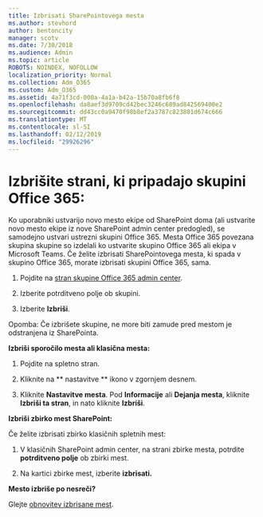```yaml
---
title: Izbrisati SharePointovega mesta
ms.author: stevhord
author: bentoncity
manager: scotv
ms.date: 7/30/2018
ms.audience: Admin
ms.topic: article
ROBOTS: NOINDEX, NOFOLLOW
localization_priority: Normal
ms.collection: Adm_O365
ms.custom: Adm_O365
ms.assetid: 4a71f3cd-000a-4a1a-b42a-15b70a8fb6f8
ms.openlocfilehash: da8aef3d9709cd42bec3246c689ad842569400e2
ms.sourcegitcommit: dd43cc0a9470f98b8ef2a3787c823801d674c666
ms.translationtype: MT
ms.contentlocale: sl-SI
ms.lasthandoff: 02/12/2019
ms.locfileid: "29926296"
---
```

# <a name="delete-sites-that-belong-to-an-office-365-group"></a>Izbrišite strani, ki pripadajo skupini Office 365:

Ko uporabniki ustvarijo novo mesto ekipe od SharePoint doma (ali ustvarite novo mesto ekipe iz nove SharePoint admin center predogled), se samodejno ustvari ustrezni skupini Office 365. Mesta Office 365 povezana skupina skupine so izdelali ko ustvarite skupino Office 365 ali ekipa v Microsoft Teams. Če želite izbrisati SharePointovega mesta, ki spada v skupino Office 365, morate izbrisati skupini Office 365, sama. 
  
1. Pojdite na [stran skupine Office 365 admin center](https://portal.office.com/adminportal/home#/groups).
    
2. Izberite potrditveno polje ob skupini.
    
3. Izberite **Izbriši**.
    
Opomba: Če izbrišete skupine, ne more biti zamude pred mestom je odstranjena iz SharePointa.
  
**Izbriši sporočilo mesta ali klasična mesta:**

1. Pojdite na spletno stran.
  
2. Kliknite na ** nastavitve ** ikono v zgornjem desnem. 
  
3. Kliknite **Nastavitve mesta**. Pod **Informacije** ali **Dejanja mesta**, kliknite **Izbriši ta stran**, in nato kliknite **Izbriši**.
  
**Izbriši zbirko mest SharePoint:**

Če želite izbrisati zbirko klasičnih spletnih mest:
  
1. V klasičnih SharePoint admin center, na strani zbirke mesta, potrdite **potrditveno polje** ob zbirki mest. 
    
2. Na kartici zbirke mest, izberite **izbrisati.**
    
**Mesto izbriše po nesreči?**

Glejte [obnovitev izbrisane mest](https://go.microsoft.com/fwlink/?linkid=867660).
  

